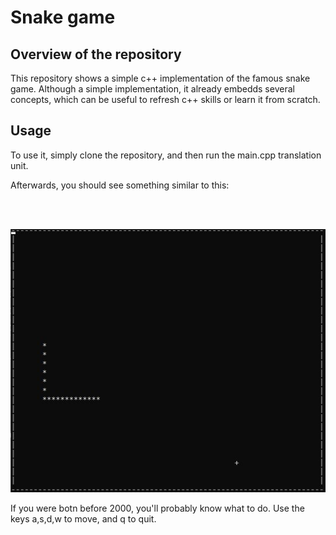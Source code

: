 # Snake game

## Overview of the repository

This repository shows a simple c++ implementation of the famous snake game. Although a simple implementation, it already embedds several concepts, which can be useful to refresh c++ skills or learn it from scratch.

## Usage

To use it, simply clone the repository, and then run the main.cpp translation unit.

Afterwards, you should see something similar to this:

<br />
<br /> 
<p align="center">
   <img src="/Visualizations/Snake_background.jpg" width="700" />
</p>


If you were botn before 2000, you'll probably know what to do. Use the keys a,s,d,w to move, and q to quit.
